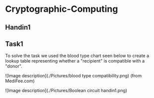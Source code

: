 # Cryptographic-Computing


## Handin1 ##

## Task1 ##
To solve the task we used the blood type chart seen below to create a lookup table representing whether a "recipient" is compatible with a "donor". 

![Image description](./Pictures/blood type compatibility.png)
(from MediFee.com)





![Image description](./Pictures/Boolean circuit handin1.png)

